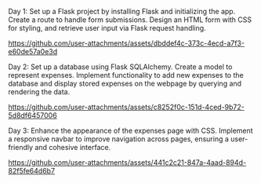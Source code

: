 Day 1: Set up a Flask project by installing Flask and initializing the app. Create a route to handle form submissions. Design an HTML form with CSS for styling, and retrieve user input via Flask request handling.

https://github.com/user-attachments/assets/dbddef4c-373c-4ecd-a7f3-e60de57a0e3d

Day 2: Set up a database using Flask SQLAlchemy. Create a model to represent expenses. Implement functionality to add new expenses to the database and display stored expenses on the webpage by querying and rendering the data.

https://github.com/user-attachments/assets/c8252f0c-151d-4ced-9b72-5d8df6457006

Day 3: Enhance the appearance of the expenses page with CSS. Implement a responsive navbar to improve navigation across pages, ensuring a user-friendly and cohesive interface.

https://github.com/user-attachments/assets/441c2c21-847a-4aad-894d-82f5fe64d6b7

